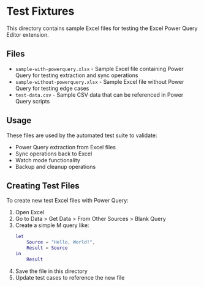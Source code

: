 # Test Fixtures

This directory contains sample Excel files for testing the Excel Power Query Editor extension.

## Files

- `sample-with-powerquery.xlsx` - Sample Excel file containing Power Query for testing extraction and sync operations
- `sample-without-powerquery.xlsx` - Sample Excel file without Power Query for testing edge cases
- `test-data.csv` - Sample CSV data that can be referenced in Power Query scripts

## Usage

These files are used by the automated test suite to validate:
- Power Query extraction from Excel files
- Sync operations back to Excel
- Watch mode functionality
- Backup and cleanup operations

## Creating Test Files

To create new test Excel files with Power Query:
1. Open Excel
2. Go to Data > Get Data > From Other Sources > Blank Query
3. Create a simple M query like:
   ```m
   let
       Source = "Hello, World!",
       Result = Source
   in
       Result
   ```
4. Save the file in this directory
5. Update test cases to reference the new file
